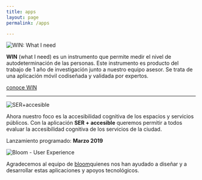 ```yaml
---
title: apps
layout: page
permalink: /apps

---
```


<div class='logo'>
	<img src='{{ site.baseurl }}/assets/img/logo-win.svg' title='WIN: What I need' >
</div>

<strong>WIN</strong> (what I need) es un instrumento que permite medir el nivel de autodeterminación de las personas. Este instrumento es producto del trabajo de 1 año de investigación junto a nuestro equipo asesor. Se trata de una aplicación móvil codiseñada y validada por expertos.  
<div class="button">
	<a href='http://apoyos.win' title='What I need'>conoce WIN</a>
</div>

<hr class='divider'>

<div class='logo'>
	<img src='{{ site.baseurl }}/assets/img/logo-ser.svg' title='SER+accesible'>
</div>

Ahora nuestro foco es la accesibilidad cognitiva de los espacios y servicios públicos. Con la aplicación <strong>SER + accesible</strong> queremos permitir a todos evaluar la accesibilidad cognitiva de los servicios de la ciudad.

Lanzamiento programado: <strong>Marzo 2019</strong>

<div class='thanks'>

<div class='logo'>
	<img src='{{ site.baseurl }}/assets/img/logo-bloom.svg' title='Bloom - User Experience'>
</div>

<p contenteditable>Agradecemos al equipo de <a title='Bloom UX' href='https://bloom-ux.com'>bloom</a>quienes nos han ayudado a diseñar y a desarrollar estas aplicaciones y apoyos tecnológicos.</p>  
</div>
